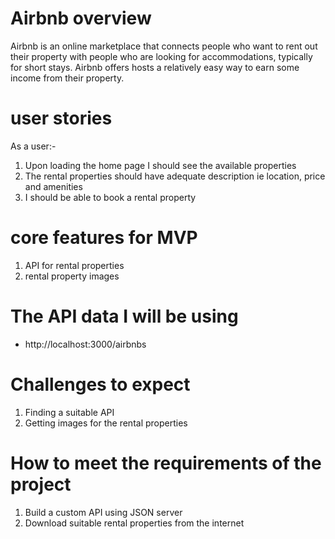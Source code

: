 # Airbnb overview
Airbnb is an online marketplace that connects people who want to rent out their property with people who are looking for accommodations, 
typically for short stays.
Airbnb offers hosts a relatively easy way to earn some income from their property.

# user stories
As a user:-
1. Upon loading the home page I should see the available properties
2. The rental properties should have adequate description ie location, price and amenities
3. I should be able to book a rental property

# core features for MVP
1. API for rental properties
2. rental property images

# The API data I will be using
- http://localhost:3000/airbnbs

# Challenges to expect
1. Finding a suitable API
2. Getting images for the rental properties

# How to meet the requirements of the project
1. Build a custom API using JSON server
2. Download suitable rental properties from the internet